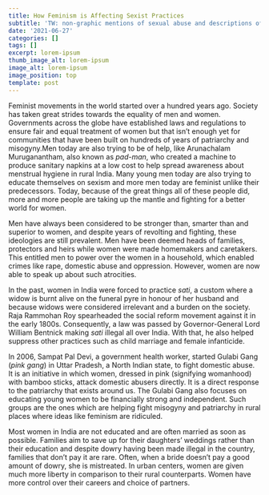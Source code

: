 ```yaml
---
title: How Feminism is Affecting Sexist Practices
subtitle: 'TW: non-graphic mentions of sexual abuse and descriptions of abuse and sexism'
date: '2021-06-27'
categories: []
tags: []
excerpt: lorem-ipsum
thumb_image_alt: lorem-ipsum
image_alt: lorem-ipsum
image_position: top
template: post
---
```

Feminist movements in the world started over a hundred years ago. Society has taken great strides towards the equality of men and women. Governments across the globe have established laws and regulations to ensure fair and equal treatment of women but that isn’t enough yet for communities that have been built on hundreds of years of patriarchy and misogyny.Men today are also trying to be of help, like Arunachalam Muruganantham, also known as *pad-man*, who created a machine to produce sanitary napkins at a low cost to help spread awareness about menstrual hygiene in rural India. Many young men today are also trying to educate themselves on sexism and more men today are feminist unlike their predecessors. Today, because of the great things all of these people did, more and more people are taking up the mantle and fighting for a better world for women.

Men have always been considered to be stronger than, smarter than and superior to women, and despite years of revolting and fighting, these ideologies are still prevalent. Men have been deemed heads of families, protectors and heirs while women were made homemakers and caretakers. This entitled men to power over the women in a household, which enabled crimes like rape, domestic abuse and oppression. However, women are now able to speak up about such atrocities.

In the past, women in India were forced to practice *sati*, a custom where a widow is burnt alive on the funeral pyre in honour of her husband and because widows were considered irrelevant and a burden on the society. Raja Rammohan Roy spearheaded the social reform movement against it in the early 1800s. Consequently, a law was passed by Governor-General Lord William Bentnick making *sati* illegal all over India. With that, he also helped suppress other practices such as child marriage and female infanticide.

In 2006, Sampat Pal Devi, a government health worker, started Gulabi Gang (*pink gang*) in Uttar Pradesh, a North Indian state, to fight domestic abuse. It is an initiative in which women, dressed in pink (signifying womanhood) with bamboo sticks, attack domestic abusers directly. It is a direct response to the patriarchy that exists around us. The Gulabi Gang also focuses on educating young women to be financially strong and independent. Such groups are the ones which are helping fight misogyny and patriarchy in rural places where ideas like feminism are ridiculed.

Most women in India are not educated and are often married as soon as possible. Families aim to save up for their daughters’ weddings rather than their education and despite dowry having been made illegal in the country, families that don’t pay it are rare. Often, when a bride doesn’t pay a good amount of dowry, she is mistreated. In urban centers, women are given much more liberty in comparison to their rural counterparts. Women have more control over their careers and choice of partners.
